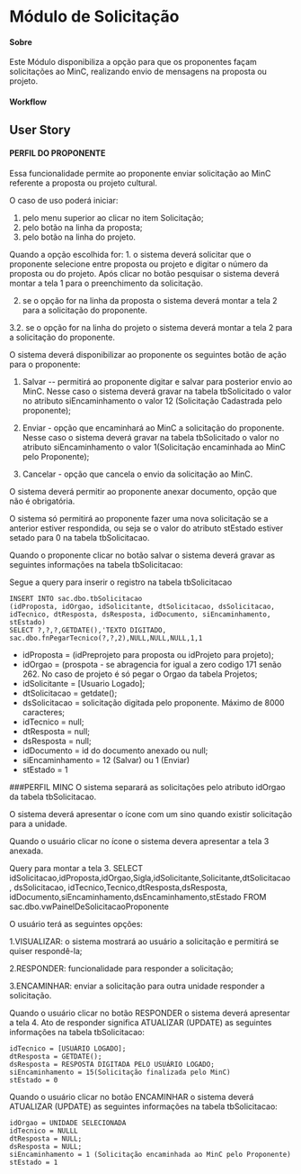 Módulo de Solicita&ccedil;&atilde;o
=========================

#### Sobre

Este M&oacute;dulo disponibiliza a opção para que os proponentes façam solicitações ao MinC, realizando envio de mensagens na proposta ou projeto.


#### Workflow

## User Story

#### PERFIL DO PROPONENTE
Essa funcionalidade permite ao proponente enviar solicitação ao MinC referente a proposta ou projeto cultural.

O caso de uso poderá iniciar: 
1. pelo menu superior ao clicar no item Solicitação;
2. pelo botão na linha da proposta;
3. pelo botão na linha do projeto.

Quando a opção escolhida for: 1. o sistema deverá solicitar que o proponente selecione entre proposta ou projeto e digitar o número da proposta ou do projeto. Após clicar no botão pesquisar o sistema deverá montar a tela 1 para o preenchimento da solicitação.

2. se o opção for na linha da proposta o sistema deverá montar a tela 2 para a solicitação do proponente.

3.2. se o opção for na linha do projeto o sistema deverá montar a tela 2 para a solicitação do proponente.

O sistema deverá disponibilizar ao proponente os seguintes botão de ação para o proponente:

1. Salvar -- permitirá ao proponente digitar e salvar para posterior envio ao MinC. Nesse caso o sistema deverá gravar na tabela tbSolicitado o valor no atributo siEncaminhamento o valor 12 (Solicitação Cadastrada pelo proponente);

2. Enviar - opção que encaminhará ao MinC a solicitação do proponente. Nesse caso o sistema deverá gravar na tabela tbSolicitado o valor no atributo siEncaminhamento o valor 1(Solicitação encaminhada ao MinC pelo Proponente);

3. Cancelar - opção que cancela o envio da solicitação ao MinC.

O sistema deverá permitir ao proponente anexar documento, opção que não é obrigatória.

O sistema só permitirá ao proponente fazer uma nova solicitação se a anterior estiver respondida, ou seja se o valor do atributo stEstado estiver setado para 0 na tabela tbSolicitacao.

Quando o proponente clicar no botão salvar o sistema deverá gravar as seguintes informações na tabela tbSolicitacao:

Segue a query para inserir o registro na tabela tbSolicitacao
```
INSERT INTO sac.dbo.tbSolicitacao
(idProposta, idOrgao, idSolicitante, dtSolicitacao, dsSolicitacao, idTecnico, dtResposta, dsResposta, idDocumento, siEncaminhamento, stEstado)
SELECT ?,?,?,GETDATE(),'TEXTO DIGITADO,
sac.dbo.fnPegarTecnico(?,?,2),NULL,NULL,NULL,1,1
```
 - idProposta = (idPreprojeto para proposta ou idProjeto para projeto); 
 - idOrgao = (prospota - se abragencia for igual a zero codigo 171 senão 262. No caso de projeto é só pegar o Orgao da tabela Projetos;
 - idSolicitante = [Usuario Logado];
 - dtSolicitacao = getdate();
 - dsSolicitacao = solicitação digitada pelo proponente. Máximo de 8000 caracteres;
 - idTecnico = null;
 - dtResposta = null;
 - dsResposta = null;
 - idDocumento = id do documento anexado ou null;
 - siEncaminhamento = 12 (Salvar) ou 1 (Enviar)
 - stEstado = 1


###PERFIL MINC
O sistema separará as solicitações pelo atributo idOrgao da tabela tbSolicitacao.

O sistema deverá apresentar o ícone com um sino quando existir solicitação para a unidade.

Quando o usuário clicar no ícone o sistema devera apresentar a tela 3 anexada.

Query para montar a tela 3.
SELECT idSolicitacao,idProposta,idOrgao,Sigla,idSolicitante,Solicitante,dtSolicitacao, dsSolicitacao, idTecnico,Tecnico,dtResposta,dsResposta, idDocumento,siEncaminhamento,dsEncaminhamento,stEstado
FROM sac.dbo.vwPainelDeSolicitacaoProponente

O usuário terá as seguintes opções:

1.VISUALIZAR: o sistema mostrará ao usuário a solicitação e permitirá se quiser respondê-la;

2.RESPONDER: funcionalidade para responder a solicitação;

3.ENCAMINHAR: enviar a solicitação para outra unidade responder a solicitação.

Quando o usuário clicar no botão RESPONDER o sistema deverá apresentar a tela 4. Ato de responder significa ATUALIZAR (UPDATE) as seguintes informações na tabela tbSolicitacao:

```
idTecnico = [USUÁRIO LOGADO];
dtResposta = GETDATE();
dsResposta = RESPOSTA DIGITADA PELO USUÁRIO LOGADO;
siEncaminhamento = 15(Solicitação finalizada pelo MinC)
stEstado = 0
```

Quando o usuário clicar no botão ENCAMINHAR o sistema deverá ATUALIZAR (UPDATE) as seguintes informações na tabela tbSolicitacao:
```
idOrgao = UNIDADE SELECIONADA
idTecnico = NULLL
dtResposta = NULL;
dsResposta = NULL;
siEncaminhamento = 1 (Solicitação encaminhada ao MinC pelo Proponente)
stEstado = 1
```